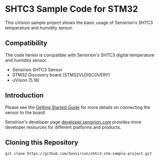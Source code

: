 # SHTC3 Sample Code for STM32

This uVision sample project shows the basic usage of Sensirion's SHTC3
temperature and humidity sensor.

## Compatibility
The code herein is compatible with Sensirion's SHTC3 digital temperature and
humidity sensor.

* Sensirion SHTC3 Sensor
* STM32 Discovery board (STM32VLDISCOVERY)
* uVision (5.18)

## Introduction
Please see the [Getting Started Guide](Getting%20started.pdf) for more details
on connecting the sensor to the board.

Sensirion's developer page
[developer.sensirion.com](https://developer.sensirion.com) provides more
developer resources for different platforms and products.

## Cloning this Repository

```
git clone https://github.com/Sensirion/shtc3-stm-sample-project.git
```

